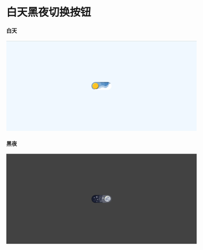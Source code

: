 # 白天黑夜切换按钮

#### 白天

![1686707876927.png](img/1686707876927.png)



#### 黑夜

![1686707896421.png](img/1686707896421.png)